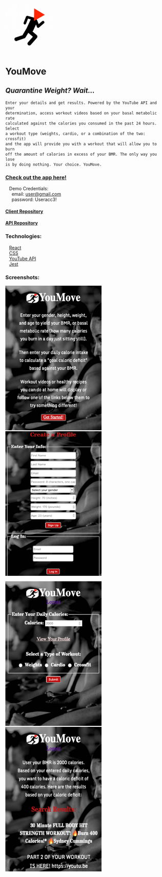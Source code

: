 <img src='./src/images/favicon.jpg' alt='app icon' width='150'/>

# YouMove  

## *Quarantine Weight? Wait...*

    Enter your details and get results. Powered by the YouTube API and your  
    determination, access workout videos based on your basal metabolic rate  
    calculated against the calories you consumed in the past 24 hours. Select  
    a workout type (weights, cardio, or a combination of the two: crossfit)  
    and the app will provide you with a workout that will allow you to burn  
    off the amount of calories in excess of your BMR. The only way you lose  
    is by doing nothing. Your choice. YouMove.

### [Check out the app here!](https://you-move-client-akjxxxxuu.vercel.app)
&nbsp;&nbsp;&nbsp;Demo Credentials:  
&nbsp;&nbsp;&nbsp;&nbsp;&nbsp;email: user@gmail.com  
&nbsp;&nbsp;&nbsp;&nbsp;&nbsp;password: Useracc3!
#### [Client Repository](https://github.com/schism578/you-move-client.git)
#### [API Repository](https://github.com/schism578/you-move-api.git)

### Technologies:  
&nbsp;&nbsp;&nbsp;[React](https://reactjs.org/)  
&nbsp;&nbsp;&nbsp;[CSS](https://www.w3.org/Style/CSS/Overview.en.html)  
&nbsp;&nbsp;&nbsp;[YouTube API](https://developers.google.com/youtube/v3)  
&nbsp;&nbsp;&nbsp;[Jest](https://jestjs.io/)

### Screenshots:

<p float='left'>
<img src='./src/home-page.png' alt='screenshot of home page' width='300' height='450'>
<img src='./src/login-page.png' alt='screenshot of login page' width='300' height='450'>
</p>
<p float='left'>
<img src='./src/entry-page.png' alt='screenshot of entry page' width='300' height='450'>
<img src='./src/results-page.png' alt='screenshot of results page' width='300' height='450'>
</p>

